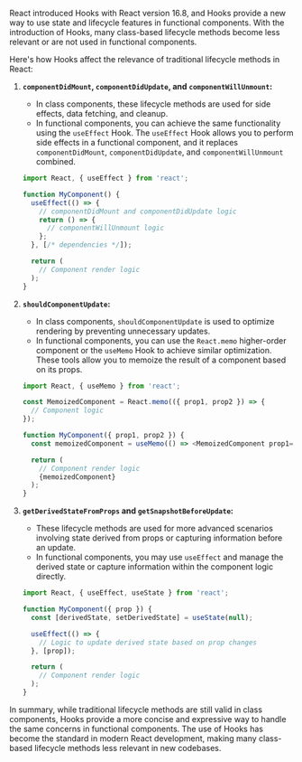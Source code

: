 React introduced Hooks with React version 16.8, and Hooks provide a new way to use state and lifecycle features in functional components. With the introduction of Hooks, many class-based lifecycle methods become less relevant or are not used in functional components.

Here's how Hooks affect the relevance of traditional lifecycle methods in React:

1. **`componentDidMount`, `componentDidUpdate`, and `componentWillUnmount`:**
   - In class components, these lifecycle methods are used for side effects, data fetching, and cleanup.
   - In functional components, you can achieve the same functionality using the `useEffect` Hook. The `useEffect` Hook allows you to perform side effects in a functional component, and it replaces `componentDidMount`, `componentDidUpdate`, and `componentWillUnmount` combined.

   ```javascript
   import React, { useEffect } from 'react';

   function MyComponent() {
     useEffect(() => {
       // componentDidMount and componentDidUpdate logic
       return () => {
         // componentWillUnmount logic
       };
     }, [/* dependencies */]);

     return (
       // Component render logic
     );
   }
   ```

2. **`shouldComponentUpdate`:**
   - In class components, `shouldComponentUpdate` is used to optimize rendering by preventing unnecessary updates.
   - In functional components, you can use the `React.memo` higher-order component or the `useMemo` Hook to achieve similar optimization. These tools allow you to memoize the result of a component based on its props.

   ```javascript
   import React, { useMemo } from 'react';

   const MemoizedComponent = React.memo(({ prop1, prop2 }) => {
     // Component logic
   });

   function MyComponent({ prop1, prop2 }) {
     const memoizedComponent = useMemo(() => <MemoizedComponent prop1={prop1} prop2={prop2} />, [prop1, prop2]);

     return (
       // Component render logic
       {memoizedComponent}
     );
   }
   ```

3. **`getDerivedStateFromProps` and `getSnapshotBeforeUpdate`:**
   - These lifecycle methods are used for more advanced scenarios involving state derived from props or capturing information before an update.
   - In functional components, you may use `useEffect` and manage the derived state or capture information within the component logic directly.

   ```javascript
   import React, { useEffect, useState } from 'react';

   function MyComponent({ prop }) {
     const [derivedState, setDerivedState] = useState(null);

     useEffect(() => {
       // Logic to update derived state based on prop changes
     }, [prop]);

     return (
       // Component render logic
     );
   }
   ```

In summary, while traditional lifecycle methods are still valid in class components, Hooks provide a more concise and expressive way to handle the same concerns in functional components. The use of Hooks has become the standard in modern React development, making many class-based lifecycle methods less relevant in new codebases.
